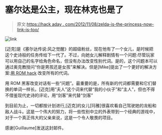 # 塞尔达是公主，现在林克也是了

> 原文:[https://hack aday . com/2012/11/08/zelda-is-the-princess-now-link-is-too/](https://hackaday.com/2012/11/08/zelda-is-the-princess-now-link-is-too/)

![](../Images/612c6e3282c3d1aea323bde7dbf66ec5.png "link")

[迈克]是《塞尔达传说:风之觉醒》的超级粉丝，现在他有了一个女儿，是时候把这个史诗般的任务传给下一代了。不过，向她女儿解释剧情有一个问题:尽管玩家可以用自己的名字给角色命名，但没有办法改变性别代词。是的，这个问题本可以通过奥克教授问“你是男孩还是女孩”来解决。但是[Mike]提出了一个更好的解决方案:[用 ROM hack](http://exple.tive.org/blarg/?p=3274) 改变所有的代词。

用 ROM 黑客改变对话有一些“问题”。最重要的是，所有新的代词都需要和它们替换的单词一样长。[迈克]用“夫人”这个词来代替“我的小伙子”和“主人”，但也不得不借鉴现代史诗的评论，用“剑客”来代替“剑客”

到目前为止，一切都按计划进行,[迈克]的女儿[玛雅]很喜欢看自己驾驶她的龙船和敌人战斗。这是一个伟大的努力，将一些性别中立的外表带到一个经典的游戏中，对于一个真正伟大的父亲来说，这是一个令人敬畏的项目。

感谢[Guillaume]发送这封邮件。